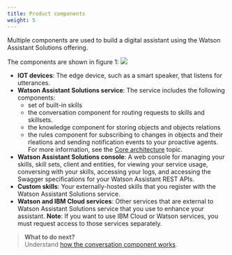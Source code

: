 ```yaml
---
title: Product components
weight: 5
---
```

Multiple components are used to build a digital assistant using the Watson Assistant Solutions offering.

The components are shown in figure 1:
![]({{site.baseurl}}/images/components_diagram.png)
- **IOT devices**:  The edge device, such as a smart speaker, that listens for utterances.
- **Watson Assistant Solutions service**:  The service includes the following components:
  - set of built-in skills
  - the conversation component for routing requests to skills and skillsets.
  - the knowledge component for storing objects and objects relations
  - the rules component for subscribing to changes in objects and their rleations and sending notification events to your proactive agents.
  For more information, see the [Core architecture]({{site.baseurl}}/understand-service/core_content) topic.
- **Watson Assistant Solutions console**: A web console for managing your skills, skill sets, client and entities, for viewing your service usage, conversing with your skills, accessing your logs, and accessing the Swagger specifications for your Watson Assistant REST APIs.
- **Custom skills**:  Your externally-hosted skills that you register with the Watson Assistant Solutions service.
- **Watson and IBM Cloud services**: Other services that are external to Watson Assistant Solutions service that you use to enhance your assistant.
**Note**:  If you want to use IBM Cloud or Watson services, you must request access to those services separately.

> **What to do next?**<br/>
Understand [how the conversation component works]({{site.baseurl}}/understand-service/core).
